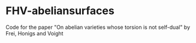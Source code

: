 # FHV-abeliansurfaces
Code for the paper "On abelian varieties whose torsion is not self-dual" by Frei, Honigs and Voight
